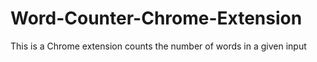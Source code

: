 # Word-Counter-Chrome-Extension

This is a Chrome extension counts the number of words in a given input
